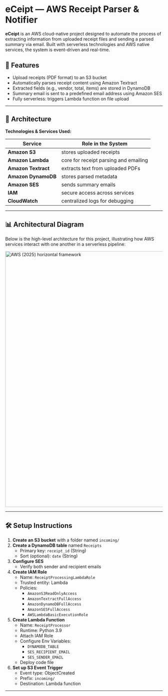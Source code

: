 # eCeipt — AWS Receipt Parser & Notifier

**eCeipt** is an AWS cloud-native project designed to automate the process of extracting information from uploaded receipt files and sending a parsed summary via email. Built with serverless technologies and AWS native services, the system is event-driven and real-time.

## 🚀 Features

- Upload receipts (PDF format) to an S3 bucket
- Automatically parses receipt content using Amazon Textract
- Extracted fields (e.g., vendor, total, items) are stored in DynamoDB
- Summary email is sent to a predefined email address using Amazon SES
- Fully serverless: triggers Lambda function on file upload

---

## 🧱 Architecture

**Technologies & Services Used:**

| Service                  | Role in the System |
|--------------------------|---------------------|
| **Amazon S3** | stores uploaded receipts |
| **Amazon Lambda** | core for receipt parsing and emailing |
| **Amazon Textract** | extracts text from uploaded PDFs |
| **Amazon DynamoDB** | stores parsed metadata |
| **Amazon SES** | sends summary emails |
| **IAM** | secure access across services |
| **CloudWatch** | centralized logs for debugging |

---

## 📊 Architectural Diagram
Below is the high-level architecture for this project, illustrating how AWS services interact with one another in a serverless pipeline:

<img width="1291" height="818" alt="AWS (2025) horizontal framework" src="https://github.com/user-attachments/assets/dc8f57bb-d0ce-4fe5-baab-fcf7eb8161c7" />

---

## 🛠️ Setup Instructions

1. **Create an S3 bucket** with a folder named `incoming/`
2. **Create a DynamoDB table** named `Receipts`
   - Primary key: `receipt_id` (String)
   - Sort (optional): `date` (String)
3. **Configure SES**
   - Verify both sender and recipient emails
4. **Create IAM Role**
   - Name: `ReceiptProcessingLambdaRole`
   - Trusted entity: Lambda
   - Policies:
     - `AmazonS3ReadOnlyAccess`
     - `AmazonTextractFullAccess`
     - `AmazonDynamoDBFullAccess`
     - `AmazonSESFullAccess`
     - `AWSLambdaBasicExecutionRole`
5. **Create Lambda Function**
   - Name: `ReceiptProcessor`
   - Runtime: Python 3.9
   - Attach IAM Role
   - Configure Env Variables:
      - `DYNAMODB_TABLE`
      - `SES_RECIPIENT_EMAIL`
      - `SES_SENDER_EMAIL`
   - Deploy code file
6. **Set up S3 Event Trigger**
   - Event type: ObjectCreated
   - Prefix: `incoming/`
   - Destination: Lambda function

---

